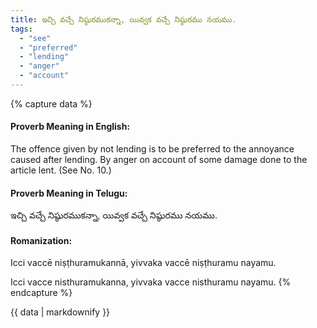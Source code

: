 ```yaml
---
title: ఇచ్చి వచ్చే నిష్ఠురముకన్నా, యివ్వక వచ్చే నిష్ఠురము నయము.
tags:
  - "see"
  - "preferred"
  - "lending"
  - "anger"
  - "account"
---
```


{% capture data %}
#### Proverb Meaning in English:
The offence given by not lending is to be preferred to the annoyance caused after lending.
By anger on account of some damage done to the article lent.
(See No. 10.)

#### Proverb Meaning in Telugu:
ఇచ్చి వచ్చే నిష్ఠురముకన్నా, యివ్వక వచ్చే నిష్ఠురము నయము.

#### Romanization:
Icci vaccē niṣṭhuramukannā, yivvaka vaccē niṣṭhuramu nayamu.

Icci vacce nisthuramukanna, yivvaka vacce nisthuramu nayamu.
{% endcapture %}

{{ data | markdownify }}

